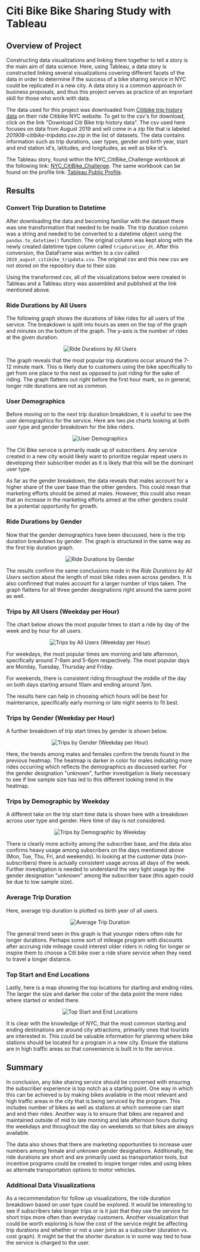 # **Citi Bike Bike Sharing Study with Tableau**

## **Overview of Project**
Constructing data visualizations and linking them together to tell a story is
the main aim of data science. Here, using Tableau, a data story is constructed
linking several visualizations covering different facets of the data in order to
determine if the success of a bike sharing service in NYC could be replicated in
a new city. A data story is a common approach in business proposals, and thus
this project serves as practice of an important skill for those who work with
data.

The data used for this project was downloaded from [Citibike trip history data](https://ride.citibikenyc.com/system-data)
on their ride Citibike NYC website. To get to the csv's for download, click on
the link "Download Citi Bike trip history data". The csv used here focuses on
data from August 2019 and will come in a zip file that is labeled
*201908-citibike-tripdata.csv.zip* in the list of datasets. The data contains
information such as trip durations, user types, gender and birth year, start and
end station id's, latitudes, and longitudes, as well as bike id's.

The Tableau story, found within the NYC_CitiBike_Challenge workbook at the
following link:
[NYC_CitiBike_Challenge](https://public.tableau.com/app/profile/chris4508/viz/NYC_CitiBike_Challenge_16506220556720/August2019NYCCitibikeStudy?publish=yes).
The same workbook can be found on the profile link: [Tableau Public Profile](https://public.tableau.com/app/profile/chris4508).

## **Results**
### **Convert Trip Duration to Datetime**
After downloading the data and becoming familiar with the dataset there was one
transformation that needed to be made. The trip duration column was a string and
needed to be converted to a datetime object using the `pandas.to_datetime()`
function. The original column was kept along with the newly created datetime
type column called `tripduration_dt`. After this conversion, the DataFrame was
written to a csv called `2019_august_citibike_tripdata.csv`. The original csv
and this new csv are not stored on the repository due to their size.

Using the transformed csv, all of the visualizations below were created in
Tableau and a Tableau story was assembled and published at the link mentioned
above.

### **Ride Durations by All Users**
The following graph shows the durations of bike rides for all users of the
service. The breakdown is split into hours as seen on the top of the graph and
minutes on the bottom of the graph. The y-axis is the number of rides at the
given duration.

<div align="center">
    <img src="images/ride_durations_by_all_users.png"
         alt="Ride Durations by All Users" />
</div>

The graph reveals that the most popular trip durations occur around the 7-12
minute mark. This is likely due to customers using the bike specifically to get
from one place to the next as opposed to just riding for the sake of riding. The
graph flattens out right before the first hour mark, so in general, longer ride
durations are not as common.

### **User Demographics**
Before moving on to the next trip duration breakdown, it is useful to see the
user demographics for the service. Here are two pie charts looking at both user
type and gender breakdown for the bike riders.

<div align="center">
    <img src="images/user_demographics.png"
         alt="User Demographics" />
</div>

The Citi Bike service is primarily made up of subscribers. Any service created
in a new city would likely want to prioritize regular repeat users in developing
their subscriber model as it is likely that this will be the dominant user type.

As far as the gender breakdown, the data reveals that males account for a higher
share of the user base than the other genders. This could mean that marketing
efforts should be aimed at males. However, this could also mean that an increase
in the marketing efforts aimed at the other genders could be a potential
opportunity for growth.

### **Ride Durations by Gender**
Now that the gender demographics have been discussed, here is the trip duration
breakdown by gender. The graph is structured in the same way as the first trip
duration graph.

<div align="center">
    <img src="images/ride_durations_by_gender.png"
         alt="Ride Durations by Gender" />
</div>

The results confirm the same conclusions made in the *Ride Durations by All
Users* section about the length of most bike rides even across genders. It is
also confirmed that males account for a larger number of trips taken. The graph
flattens for all three gender designations right around the same point as well.

### **Trips by All Users (Weekday per Hour)**
The chart below shows the most popular times to start a ride by day of the week
and by hour for all users.

<div align="center">
    <img src="images/trips_by_all_users_weekday_per_hour.png"
         alt="Trips by All Users (Weekday per Hour)" />
</div>

For weekdays, the most popular times are morning and late afternoon,
specifically around 7-9am and 5-6pm respectively. The most popular days are
Monday, Tuesday, Thursday and Friday.

For weekends, there is consistent riding throughout the middle of the day on
both days starting around 10am and ending around 7pm.

The results here can help in choosing which hours will be best for maintenance,
specifically early morning or late night seems to fit best.

### **Trips by Gender (Weekday per Hour)**
A further breakdown of trip start times by gender is shown below.

<div align="center">
    <img src="images/trips_by_gender_weekday_per_hour.png"
         alt="Trips by Gender (Weekday per Hour)" />
</div>

Here, the trends among males and females confirm the trends found in the
previous heatmap. The heatmap is darker in color for males indicating more rides
occurring which reflects the demographics as discussed earlier. For the gender
designation "unknown", further investigation is likely necessary to see if low
sample size has led to this different looking trend in the heatmap.

### **Trips by Demographic by Weekday**
A different take on the trip start time data is shown here with a breakdown
across user type and gender. Here time of day is not considered.

<div align="center">
    <img src="images/trips_by_demographic_by_weekday.png"
         alt="Trips by Demographic by Weekday" />
</div>

There is clearly more activity among the subscriber base, and the data also
confirms heavy usage among subscribers on the days mentioned above (Mon, Tue,
Thu, Fri, and weekends). In looking at the customer data (non-subscribers) there
is actually consistent usage across all days of the week. Further investigation
is needed to understand the very light usage by the gender designation "unknown"
among the subscriber base (this again could be due to low sample size).

### **Average Trip Duration**
Here, average trip duration is plotted vs birth year of all users.

<div align="center">
    <img src="images/average_trip_duration.png"
         alt="Average Trip Duration" />
</div>

The general trend seen in this graph is that younger riders often ride for
longer durations. Perhaps some sort of mileage program with discounts after
accruing ride mileage could interest older riders in riding for longer or
inspire them to choose a Citi bike over a ride share service when they need to
travel a longer distance.

### **Top Start and End Locations**
Lastly, here is a map showing the top locations for starting and ending rides.
The larger the size and darker the color of the data point the more rides where
started or ended there.

<div align="center">
    <img src="images/top_start_and_end_locations.png"
         alt="Top Start and End Locations" />
</div>

It is clear with the knowledge of NYC, that the most common starting and ending
destinations are around city attractions, primarily ones that tourists are
interested in. This could be valuable information for planning where bike
stations should be located for a program in a new city. Ensure the stations are
in high traffic areas so that convenience is built in to the service.

## **Summary**
In conclusion, any bike sharing service should be concerned with ensuring the
subscriber experience is top notch as a starting point. One way in which this
can be achieved is by making bikes available in the most relevant and high
traffic areas in the city that is being serviced by the program. This includes
number of bikes as well as stations at which someone can start and end their
rides. Another way is to ensure that bikes are repaired and maintained outside
of mid to late morning and late afternoon hours during the weekdays and
throughout the day on weekends so that bikes are always available.

The data also shows that there are marketing opportunities to increase user
numbers among female and unknown gender designations. Additionally, the ride
durations are short and are primarily used as transportation tools, but
incentive programs could be created to inspire longer rides and using bikes as
alternate transportation options to motor vehicles.

### **Additional Data Visualizations**
As a recommendation for follow up visualizations, the ride duration breakdown
based on user type could be explored. It would be interesting to see if
subscribers take longer trips or is it just that they use the service for short
trips more often than everyday customers. Another visualization that could be
worth exploring is how the cost of the service might be affecting trip durations
and whether or not a user joins as a subscriber (duration vs. cost graph). It
might be that the shorter duration is in some way tied to how the service is
charged to the user.

